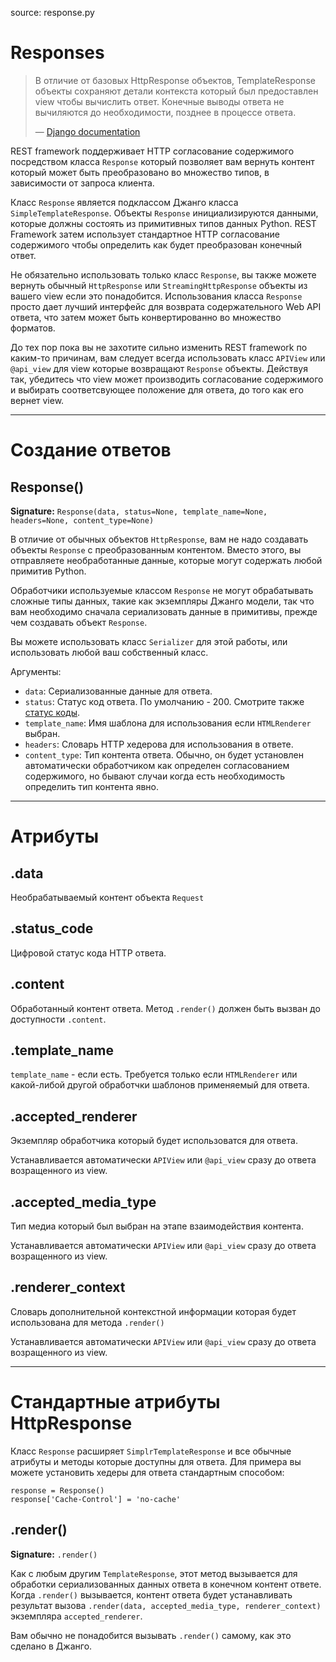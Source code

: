 source: response.py

# Responses

> В отличие от базовых HttpResponse объектов, TemplateResponse объекты сохраняют детали контекста который был предоставлен view чтобы вычислить ответ. Конечные выводы ответа не вычиляются до необходимости, позднее в процессе ответа.
>
> &mdash; [Django documentation][cite]

REST framework поддерживает HTTP согласование содержимого посредством класса `Response` который позволяет вам вернуть контент который может быть преобразовано во множество типов, в зависимости от запроса клиента.

Класс `Response` является подклассом Джанго класса `SimpleTemplateResponse`. Объекты `Response` инициализируются данными, которые должны состоять из примитивных типов данных Python. REST Framework затем использует стандартное HTTP согласование содержимого чтобы определить как будет преобразован конечный ответ.

Не обязательно использовать только класс `Response`, вы также можете вернуть обычный `HttpResponse` или `StreamingHttpResponse` объекты из вашего view если это понадобится. Использования класса `Response` просто дает лучший интерфейс для возврата содержательного Web API ответа, что затем может быть конвертированно во множество форматов.

До тех пор пока вы не захотите сильно изменить REST framework по каким-то причинам, вам следует всегда использовать класс `APIView` или `@api_view` для view которые возвращают `Response` объекты. Действуя так, убедитесь что view может производить согласование содержимого и выбирать соответсвующее положение для ответа, до того как его вернет view.

---

# Создание ответов

## Response()

**Signature:** `Response(data, status=None, template_name=None, headers=None, content_type=None)`

В отличие от обычных объектов `HttpResponse`, вам не надо создавать объекты `Response` с преобразованным контентом. Вместо этого, вы отправляете необработанные данные, которые могут содержать любой примитив Python.

Обработчики используемые классом `Response` не могут обрабатывать сложные типы данных, такие как экземпляры Джанго модели, так что вам необходимо сначала сериализовать данные в примитивы, прежде чем создавать объект `Response`.

Вы можете использовать класс `Serializer` для этой работы, или использовать любой ваш собственный класс.

Аргументы:

* `data`: Сериализованные данные для ответа.
* `status`: Статус код ответа. По умолчанию - 200. Смотрите также [статус коды][statuscodes].
* `template_name`: Имя шаблона для использования если `HTMLRenderer` выбран.
* `headers`: Словарь HTTP хедерова для использования в ответе.
* `content_type`: Тип контента ответа. Обычно, он будет установлен автоматически обработчиком как определен согласованием содержимого, но бывают случаи когда есть необходимость определить тип контента явно.

---

# Атрибуты

## .data

Необрабатываемый контент объекта `Request`

## .status_code

Цифровой статус кода HTTP ответа.

## .content

Обработанный контент ответа. Метод `.render()` должен быть вызван до доступности `.content`.

## .template_name

`template_name` - если есть. Требуется только если `HTMLRenderer` или какой-либой другой обработчки шаблонов применяемый для ответа.

## .accepted_renderer

Экземпляр обработчика который будет использоватся для ответа.

Устанавливается автоматически `APIView` или `@api_view` сразу до ответа возращенного из view.

## .accepted_media_type

Тип медиа который был выбран на этапе взаимодействия контента.

Устанавливается автоматически `APIView` или `@api_view` сразу до ответа возращенного из view.

## .renderer_context

Словарь дополнительной контекстной информации которая будет использована для метода `.render()`

Устанавливается автоматически `APIView` или `@api_view` сразу до ответа возращенного из view.

---

# Стандартные атрибуты HttpResponse

Класс `Response` расширяет `SimplrTemplateResponse` и все обычные атрибуты и методы которые доступны для ответа. Для примера вы можете установить хедеры для ответа стандартным способом:

    response = Response()
    response['Cache-Control'] = 'no-cache'

## .render()

**Signature:** `.render()`

Как с любым другим `TemplateResponse`, этот метод вызывается для обработки сериализованных данных ответа в конечном контент ответе. Когда `.render()` вызывается, контент ответа будет устанавливать результат вызова `.render(data, accepted_media_type, renderer_context)` экземпляра `accepted_renderer`.

Вам обычно не понадобится вызывать `.render()` самому, как это сделано в Джанго.

[cite]: https://docs.djangoproject.com/en/dev/ref/template-response/
[statuscodes]: status-codes.md
